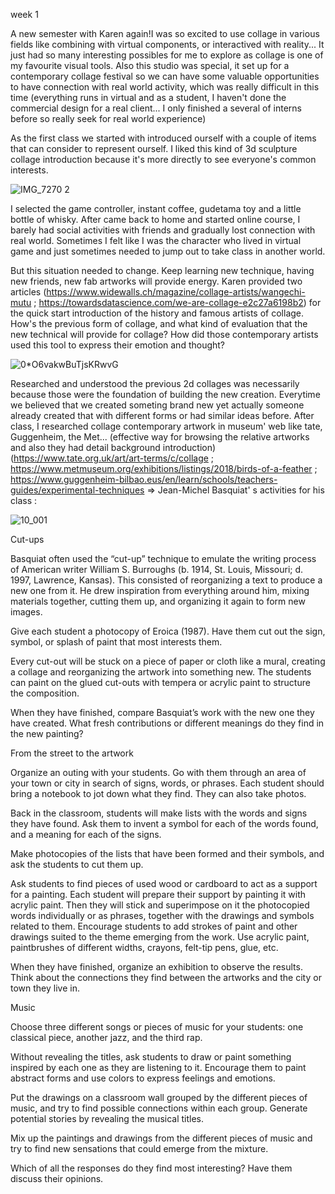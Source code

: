  week 1
 
 A new semester with Karen again!I was so excited to use collage in various fields like combining with virtual components, or interactived with reality... It just had so many interesting possibles for me to explore as collage is one of my favourite visual tools. Also this studio was special, it set up for a contemporary collage festival so we can have some valuable opportunities to have connection with real world activity, which was really difficult in this time (everything runs in virtual and as a student, I haven't done the commercial design for a real client... I only finished a several of interns before so really seek for real world experience)
 
 As the first class we started with introduced ourself with a couple of items that can consider to represent ourself. I liked this kind of 3d sculpture collage introduction because it's more directly to see everyone's common interests. 
 
![IMG_7270 2](https://user-images.githubusercontent.com/68723373/138845577-10225947-42e2-4dbf-9972-dc6a089d4131.jpg)

I selected the game controller, instant coffee, gudetama toy and a little bottle of whisky. After came back to home and started online course, I barely had social activities with friends and gradually lost connection with real world. Sometimes I felt like I was the character who lived in virtual game and just sometimes needed to jump out to take class in another world.

But this situation needed to change. Keep learning new technique, having new friends, new fab artworks will provide energy. Karen provided two articles (https://www.widewalls.ch/magazine/collage-artists/wangechi-mutu ; https://towardsdatascience.com/we-are-collage-e2c27a6198b2) for the quick start introduction of the history and famous artists of collage. How's the previous form of collage, and what kind of evaluation that the new technical will provide for collage? How did those contemporary artists used this tool to express their emotion and thought? 

![0*O6vakwBuTjsKRwvG](https://user-images.githubusercontent.com/68723373/138858386-25da8023-6f63-4fde-8003-14aa33752e56.png)

Researched and understood the previous 2d collages was necessarily because those were the foundation of building the new creation. Everytime we believed that we created someting brand new yet actually someone already created that with different forms or had similar ideas before. After class, I researched collage contemporary artwork in museum' web like tate, Guggenheim, the Met... (effective way for browsing the relative artworks and also they had detail background introduction)(https://www.tate.org.uk/art/art-terms/c/collage ; https://www.metmuseum.org/exhibitions/listings/2018/birds-of-a-feather ; https://www.guggenheim-bilbao.eus/en/learn/schools/teachers-guides/experimental-techniques => Jean-Michel Basquiat' s activities for his class : 

![10_001](https://user-images.githubusercontent.com/68723373/138863057-76e17b79-45ce-46a1-b42d-69d1167ff1e1.jpg)

Cut-ups

Basquiat often used the “cut-up” technique to emulate the writing process of American writer William S. Burroughs (b. 1914, St. Louis, Missouri; d. 1997, Lawrence, Kansas). This consisted of reorganizing a text to produce a new one from it. He drew inspiration from everything around him, mixing materials together, cutting them up, and organizing it again to form new images.

Give each student a photocopy of Eroica (1987). Have them cut out the sign, symbol, or splash of paint that most interests them.

Every cut-out will be stuck on a piece of paper or cloth like a mural, creating a collage and reorganizing the artwork into something new. The students can paint on the glued cut-outs with tempera or acrylic paint to structure the composition.

When they have finished, compare Basquiat’s work with the new one they have created. What fresh contributions or different meanings do they find in the new painting?


From the street to the artwork

Organize an outing with your students. Go with them through an area of your town or city in search of signs, words, or phrases. Each student should bring a notebook to jot down what they find. They can also take photos.

Back in the classroom, students will make lists with the words and signs they have found. Ask them to invent a symbol for each of the words found, and a meaning for each of the signs.

Make photocopies of the lists that have been formed and their symbols, and ask the students to cut them up.

Ask students to find pieces of used wood or cardboard to act as a support for a painting. Each student will prepare their support by painting it with acrylic paint. Then they will stick and superimpose on it the photocopied words individually or as phrases, together with the drawings and symbols related to them. Encourage students to add strokes of paint and other drawings suited to the theme emerging from the work. Use acrylic paint, paintbrushes of different widths, crayons, felt-tip pens, glue, etc.

When they have finished, organize an exhibition to observe the results. Think about the connections they find between the artworks and the city or town they live in.


Music

Choose three different songs or pieces of music for your students: one classical piece, another jazz, and the third rap.

Without revealing the titles, ask students to draw or paint something inspired by each one as they are listening to it. Encourage them to paint abstract forms and use colors to express feelings and emotions.

Put the drawings on a classroom wall grouped by the different pieces of music, and try to find possible connections within each group. Generate potential stories by revealing the musical titles.

Mix up the paintings and drawings from the different pieces of music and try to find new sensations that could emerge from the mixture.

Which of all the responses do they find most interesting? Have them discuss their opinions.




